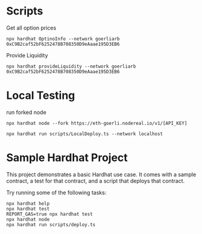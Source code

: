 # Scripts 

Get all option prices 

`npx hardhat OptinoInfo --network goerliarb 0xC9B2caf52bF6252478B708350D9eAaae195D3EB6`

Provide Liquidity

`npx hardhat provideLiquidity --network goerliarb 0xC9B2caf52bF6252478B708350D9eAaae195D3EB6`

# Local Testing 


run forked node 

`npx hardhat node --fork https://eth-goerli.nodereal.io/v1/[API_KEY]`

`npx hardhat run scripts/LocalDeploy.ts --network localhost`


# Sample Hardhat Project

This project demonstrates a basic Hardhat use case. It comes with a sample contract, a test for that contract, and a script that deploys that contract.

Try running some of the following tasks:

```shell
npx hardhat help
npx hardhat test
REPORT_GAS=true npx hardhat test
npx hardhat node
npx hardhat run scripts/deploy.ts
```
